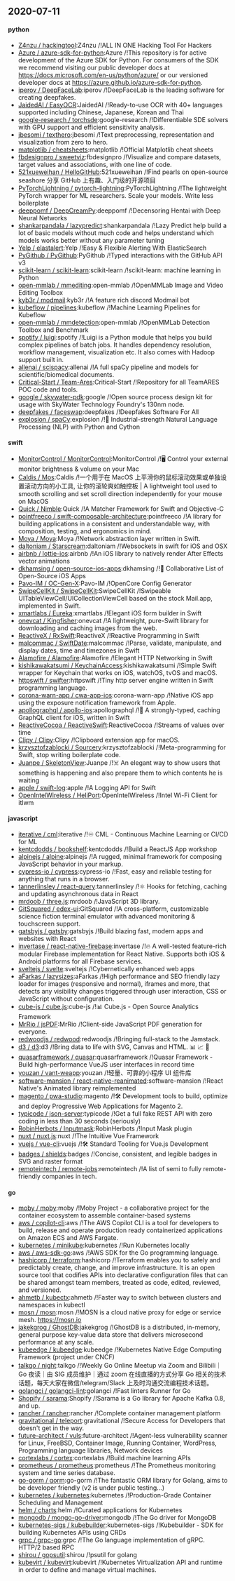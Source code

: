 ## 2020-07-11

#### python
* [Z4nzu / hackingtool](https://github.com/Z4nzu/hackingtool):Z4nzu /!ALL IN ONE Hacking Tool For Hackers
* [Azure / azure-sdk-for-python](https://github.com/Azure/azure-sdk-for-python):Azure /!This repository is for active development of the Azure SDK for Python. For consumers of the SDK we recommend visiting our public developer docs at https://docs.microsoft.com/en-us/python/azure/ or our versioned developer docs at https://azure.github.io/azure-sdk-for-python.
* [iperov / DeepFaceLab](https://github.com/iperov/DeepFaceLab):iperov /!DeepFaceLab is the leading software for creating deepfakes.
* [JaidedAI / EasyOCR](https://github.com/JaidedAI/EasyOCR):JaidedAI /!Ready-to-use OCR with 40+ languages supported including Chinese, Japanese, Korean and Thai
* [google-research / torchsde](https://github.com/google-research/torchsde):google-research /!Differentiable SDE solvers with GPU support and efficient sensitivity analysis.
* [jbesomi / texthero](https://github.com/jbesomi/texthero):jbesomi /!Text preprocessing, representation and visualization from zero to hero.
* [matplotlib / cheatsheets](https://github.com/matplotlib/cheatsheets):matplotlib /!Official Matplotlib cheat sheets
* [fbdesignpro / sweetviz](https://github.com/fbdesignpro/sweetviz):fbdesignpro /!Visualize and compare datasets, target values and associations, with one line of code.
* [521xueweihan / HelloGitHub](https://github.com/521xueweihan/HelloGitHub):521xueweihan /!Find pearls on open-source seashore 分享 GitHub 上有趣、入门级的开源项目
* [PyTorchLightning / pytorch-lightning](https://github.com/PyTorchLightning/pytorch-lightning):PyTorchLightning /!The lightweight PyTorch wrapper for ML researchers. Scale your models. Write less boilerplate
* [deeppomf / DeepCreamPy](https://github.com/deeppomf/DeepCreamPy):deeppomf /!Decensoring Hentai with Deep Neural Networks
* [shankarpandala / lazypredict](https://github.com/shankarpandala/lazypredict):shankarpandala /!Lazy Predict help build a lot of basic models without much code and helps understand which models works better without any parameter tuning
* [Yelp / elastalert](https://github.com/Yelp/elastalert):Yelp /!Easy & Flexible Alerting With ElasticSearch
* [PyGithub / PyGithub](https://github.com/PyGithub/PyGithub):PyGithub /!Typed interactions with the GitHub API v3
* [scikit-learn / scikit-learn](https://github.com/scikit-learn/scikit-learn):scikit-learn /!scikit-learn: machine learning in Python
* [open-mmlab / mmediting](https://github.com/open-mmlab/mmediting):open-mmlab /!OpenMMLab Image and Video Editing Toolbox
* [kyb3r / modmail](https://github.com/kyb3r/modmail):kyb3r /!A feature rich discord Modmail bot
* [kubeflow / pipelines](https://github.com/kubeflow/pipelines):kubeflow /!Machine Learning Pipelines for Kubeflow
* [open-mmlab / mmdetection](https://github.com/open-mmlab/mmdetection):open-mmlab /!OpenMMLab Detection Toolbox and Benchmark
* [spotify / luigi](https://github.com/spotify/luigi):spotify /!Luigi is a Python module that helps you build complex pipelines of batch jobs. It handles dependency resolution, workflow management, visualization etc. It also comes with Hadoop support built in.
* [allenai / scispacy](https://github.com/allenai/scispacy):allenai /!A full spaCy pipeline and models for scientific/biomedical documents.
* [Critical-Start / Team-Ares](https://github.com/Critical-Start/Team-Ares):Critical-Start /!Repository for all TeamARES POC code and tools.
* [google / skywater-pdk](https://github.com/google/skywater-pdk):google /!Open source process design kit for usage with SkyWater Technology Foundry's 130nm node.
* [deepfakes / faceswap](https://github.com/deepfakes/faceswap):deepfakes /!Deepfakes Software For All
* [explosion / spaCy](https://github.com/explosion/spaCy):explosion /!💫
Industrial-strength Natural Language Processing (NLP) with Python and Cython

#### swift
* [MonitorControl / MonitorControl](https://github.com/MonitorControl/MonitorControl):MonitorControl /!🖥
Control your external monitor brightness & volume on your Mac
* [Caldis / Mos](https://github.com/Caldis/Mos):Caldis /!一个用于在 MacOS 上平滑你的鼠标滚动效果或单独设置滚动方向的小工具, 让你的滚轮爽如触控板 | A lightweight tool used to smooth scrolling and set scroll direction independently for your mouse on MacOS
* [Quick / Nimble](https://github.com/Quick/Nimble):Quick /!A Matcher Framework for Swift and Objective-C
* [pointfreeco / swift-composable-architecture](https://github.com/pointfreeco/swift-composable-architecture):pointfreeco /!A library for building applications in a consistent and understandable way, with composition, testing, and ergonomics in mind.
* [Moya / Moya](https://github.com/Moya/Moya):Moya /!Network abstraction layer written in Swift.
* [daltoniam / Starscream](https://github.com/daltoniam/Starscream):daltoniam /!Websockets in swift for iOS and OSX
* [airbnb / lottie-ios](https://github.com/airbnb/lottie-ios):airbnb /!An iOS library to natively render After Effects vector animations
* [dkhamsing / open-source-ios-apps](https://github.com/dkhamsing/open-source-ios-apps):dkhamsing /!📱
Collaborative List of Open-Source iOS Apps
* [Pavo-IM / OC-Gen-X](https://github.com/Pavo-IM/OC-Gen-X):Pavo-IM /!OpenCore Config Generator
* [SwipeCellKit / SwipeCellKit](https://github.com/SwipeCellKit/SwipeCellKit):SwipeCellKit /!Swipeable UITableViewCell/UICollectionViewCell based on the stock Mail.app, implemented in Swift.
* [xmartlabs / Eureka](https://github.com/xmartlabs/Eureka):xmartlabs /!Elegant iOS form builder in Swift
* [onevcat / Kingfisher](https://github.com/onevcat/Kingfisher):onevcat /!A lightweight, pure-Swift library for downloading and caching images from the web.
* [ReactiveX / RxSwift](https://github.com/ReactiveX/RxSwift):ReactiveX /!Reactive Programming in Swift
* [malcommac / SwiftDate](https://github.com/malcommac/SwiftDate):malcommac /!Parse, validate, manipulate, and display dates, time and timezones in Swift
* [Alamofire / Alamofire](https://github.com/Alamofire/Alamofire):Alamofire /!Elegant HTTP Networking in Swift
* [kishikawakatsumi / KeychainAccess](https://github.com/kishikawakatsumi/KeychainAccess):kishikawakatsumi /!Simple Swift wrapper for Keychain that works on iOS, watchOS, tvOS and macOS.
* [httpswift / swifter](https://github.com/httpswift/swifter):httpswift /!Tiny http server engine written in Swift programming language.
* [corona-warn-app / cwa-app-ios](https://github.com/corona-warn-app/cwa-app-ios):corona-warn-app /!Native iOS app using the exposure notification framework from Apple.
* [apollographql / apollo-ios](https://github.com/apollographql/apollo-ios):apollographql /!📱
A strongly-typed, caching GraphQL client for iOS, written in Swift
* [ReactiveCocoa / ReactiveSwift](https://github.com/ReactiveCocoa/ReactiveSwift):ReactiveCocoa /!Streams of values over time
* [Clipy / Clipy](https://github.com/Clipy/Clipy):Clipy /!Clipboard extension app for macOS.
* [krzysztofzablocki / Sourcery](https://github.com/krzysztofzablocki/Sourcery):krzysztofzablocki /!Meta-programming for Swift, stop writing boilerplate code.
* [Juanpe / SkeletonView](https://github.com/Juanpe/SkeletonView):Juanpe /!☠️
An elegant way to show users that something is happening and also prepare them to which contents he is waiting
* [apple / swift-log](https://github.com/apple/swift-log):apple /!A Logging API for Swift
* [OpenIntelWireless / HeliPort](https://github.com/OpenIntelWireless/HeliPort):OpenIntelWireless /!Intel Wi-Fi Client for itlwm

#### javascript
* [iterative / cml](https://github.com/iterative/cml):iterative /!♾️
CML - Continuous Machine Learning or CI/CD for ML
* [kentcdodds / bookshelf](https://github.com/kentcdodds/bookshelf):kentcdodds /!Build a ReactJS App workshop
* [alpinejs / alpine](https://github.com/alpinejs/alpine):alpinejs /!A rugged, minimal framework for composing JavaScript behavior in your markup.
* [cypress-io / cypress](https://github.com/cypress-io/cypress):cypress-io /!Fast, easy and reliable testing for anything that runs in a browser.
* [tannerlinsley / react-query](https://github.com/tannerlinsley/react-query):tannerlinsley /!⚛️
Hooks for fetching, caching and updating asynchronous data in React
* [mrdoob / three.js](https://github.com/mrdoob/three.js):mrdoob /!JavaScript 3D library.
* [GitSquared / edex-ui](https://github.com/GitSquared/edex-ui):GitSquared /!A cross-platform, customizable science fiction terminal emulator with advanced monitoring & touchscreen support.
* [gatsbyjs / gatsby](https://github.com/gatsbyjs/gatsby):gatsbyjs /!Build blazing fast, modern apps and websites with React
* [invertase / react-native-firebase](https://github.com/invertase/react-native-firebase):invertase /!🔥
A well-tested feature-rich modular Firebase implementation for React Native. Supports both iOS & Android platforms for all Firebase services.
* [sveltejs / svelte](https://github.com/sveltejs/svelte):sveltejs /!Cybernetically enhanced web apps
* [aFarkas / lazysizes](https://github.com/aFarkas/lazysizes):aFarkas /!High performance and SEO friendly lazy loader for images (responsive and normal), iframes and more, that detects any visibility changes triggered through user interaction, CSS or JavaScript without configuration.
* [cube-js / cube.js](https://github.com/cube-js/cube.js):cube-js /!📊
Cube.js - Open Source Analytics Framework
* [MrRio / jsPDF](https://github.com/MrRio/jsPDF):MrRio /!Client-side JavaScript PDF generation for everyone.
* [redwoodjs / redwood](https://github.com/redwoodjs/redwood):redwoodjs /!Bringing full-stack to the Jamstack.
* [d3 / d3](https://github.com/d3/d3):d3 /!Bring data to life with SVG, Canvas and HTML.
📊
📈
🎉
* [quasarframework / quasar](https://github.com/quasarframework/quasar):quasarframework /!Quasar Framework - Build high-performance VueJS user interfaces in record time
* [youzan / vant-weapp](https://github.com/youzan/vant-weapp):youzan /!轻量、可靠的小程序 UI 组件库
* [software-mansion / react-native-reanimated](https://github.com/software-mansion/react-native-reanimated):software-mansion /!React Native's Animated library reimplemented
* [magento / pwa-studio](https://github.com/magento/pwa-studio):magento /!🛠
Development tools to build, optimize and deploy Progressive Web Applications for Magento 2.
* [typicode / json-server](https://github.com/typicode/json-server):typicode /!Get a full fake REST API with zero coding in less than 30 seconds (seriously)
* [RobinHerbots / Inputmask](https://github.com/RobinHerbots/Inputmask):RobinHerbots /!Input Mask plugin
* [nuxt / nuxt.js](https://github.com/nuxt/nuxt.js):nuxt /!The Intuitive Vue Framework
* [vuejs / vue-cli](https://github.com/vuejs/vue-cli):vuejs /!🛠️
Standard Tooling for Vue.js Development
* [badges / shields](https://github.com/badges/shields):badges /!Concise, consistent, and legible badges in SVG and raster format
* [remoteintech / remote-jobs](https://github.com/remoteintech/remote-jobs):remoteintech /!A list of semi to fully remote-friendly companies in tech.

#### go
* [moby / moby](https://github.com/moby/moby):moby /!Moby Project - a collaborative project for the container ecosystem to assemble container-based systems
* [aws / copilot-cli](https://github.com/aws/copilot-cli):aws /!The AWS Copilot CLI is a tool for developers to build, release and operate production ready containerized applications on Amazon ECS and AWS Fargate.
* [kubernetes / minikube](https://github.com/kubernetes/minikube):kubernetes /!Run Kubernetes locally
* [aws / aws-sdk-go](https://github.com/aws/aws-sdk-go):aws /!AWS SDK for the Go programming language.
* [hashicorp / terraform](https://github.com/hashicorp/terraform):hashicorp /!Terraform enables you to safely and predictably create, change, and improve infrastructure. It is an open source tool that codifies APIs into declarative configuration files that can be shared amongst team members, treated as code, edited, reviewed, and versioned.
* [ahmetb / kubectx](https://github.com/ahmetb/kubectx):ahmetb /!Faster way to switch between clusters and namespaces in kubectl
* [mosn / mosn](https://github.com/mosn/mosn):mosn /!MOSN is a cloud native proxy for edge or service mesh. https://mosn.io
* [jakekgrog / GhostDB](https://github.com/jakekgrog/GhostDB):jakekgrog /!GhostDB is a distributed, in-memory, general purpose key-value data store that delivers microsecond performance at any scale.
* [kubeedge / kubeedge](https://github.com/kubeedge/kubeedge):kubeedge /!Kubernetes Native Edge Computing Framework (project under CNCF)
* [talkgo / night](https://github.com/talkgo/night):talkgo /!Weekly Go Online Meetup via Zoom and Bilibili｜Go 夜读｜由 SIG 成员维护｜通过 zoom 在线直播的方式分享 Go 相关的技术话题，每天大家在微信/telegram/Slack 上及时沟通交流编程技术话题。
* [golangci / golangci-lint](https://github.com/golangci/golangci-lint):golangci /!Fast linters Runner for Go
* [Shopify / sarama](https://github.com/Shopify/sarama):Shopify /!Sarama is a Go library for Apache Kafka 0.8, and up.
* [rancher / rancher](https://github.com/rancher/rancher):rancher /!Complete container management platform
* [gravitational / teleport](https://github.com/gravitational/teleport):gravitational /!Secure Access for Developers that doesn't get in the way.
* [future-architect / vuls](https://github.com/future-architect/vuls):future-architect /!Agent-less vulnerability scanner for Linux, FreeBSD, Container Image, Running Container, WordPress, Programming language libraries, Network devices
* [cortexlabs / cortex](https://github.com/cortexlabs/cortex):cortexlabs /!Build machine learning APIs
* [prometheus / prometheus](https://github.com/prometheus/prometheus):prometheus /!The Prometheus monitoring system and time series database.
* [go-gorm / gorm](https://github.com/go-gorm/gorm):go-gorm /!The fantastic ORM library for Golang, aims to be developer friendly (v2 is under public testing...)
* [kubernetes / kubernetes](https://github.com/kubernetes/kubernetes):kubernetes /!Production-Grade Container Scheduling and Management
* [helm / charts](https://github.com/helm/charts):helm /!Curated applications for Kubernetes
* [mongodb / mongo-go-driver](https://github.com/mongodb/mongo-go-driver):mongodb /!The Go driver for MongoDB
* [kubernetes-sigs / kubebuilder](https://github.com/kubernetes-sigs/kubebuilder):kubernetes-sigs /!Kubebuilder - SDK for building Kubernetes APIs using CRDs
* [grpc / grpc-go](https://github.com/grpc/grpc-go):grpc /!The Go language implementation of gRPC. HTTP/2 based RPC
* [shirou / gopsutil](https://github.com/shirou/gopsutil):shirou /!psutil for golang
* [kubevirt / kubevirt](https://github.com/kubevirt/kubevirt):kubevirt /!Kubernetes Virtualization API and runtime in order to define and manage virtual machines.
